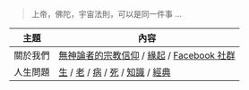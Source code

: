 > 上帝，佛陀，宇宙法則，可以是同一件事 ...

主題 | 內容
-----|-----------------------------------------------
關於我們 | [無神論者的宗教信仰](00-無神論者的宗教信仰/無神論者的宗教信仰.md) / [緣起](緣起.md) / [Facebook 社群](https://www.facebook.com/groups/1185887362055958/)
人生問題 | [生](01-生/) / [老](02-老/) / [病](03-病/) / [死](04-死/) / [知識](05-知識/) / [經典](06-經典/)
